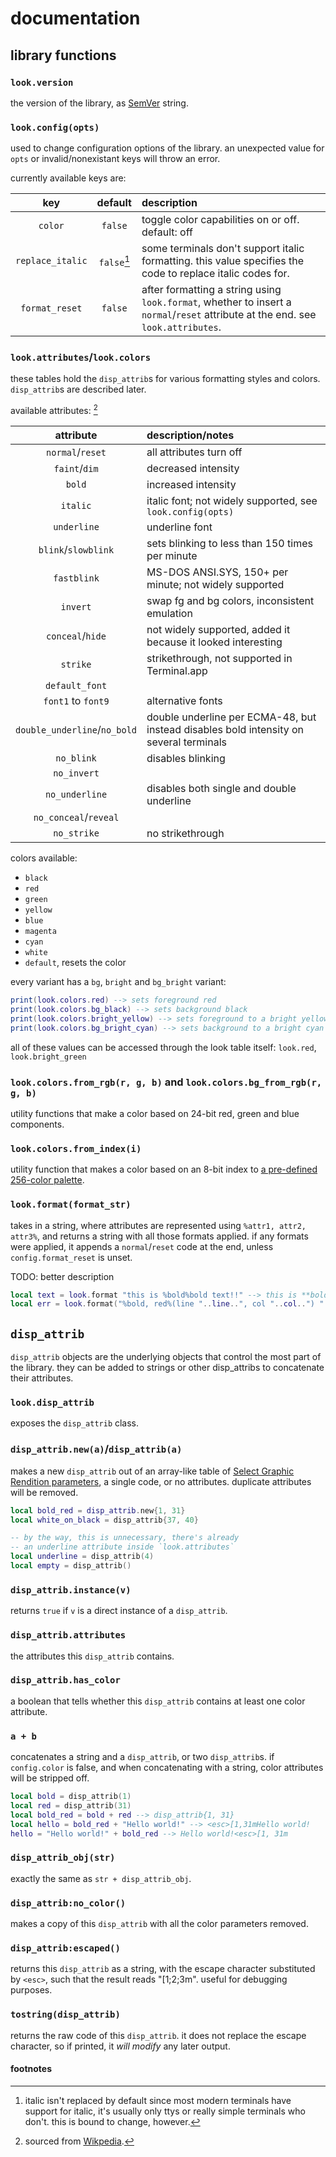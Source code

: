 # documentation

## library functions

### `look.version`

the version of the library, as [SemVer](https://semver.org/) string.

### `look.config(opts)`

used to change configuration options of the library. an unexpected value for `opts` or invalid/nonexistant keys will throw an error.

currently available keys are:

| key | default | description |
|:---:|:-------:|:------------|
|`color`| `false` | toggle color capabilities on or off. default: off |
| `replace_italic` | `false`[^italic] | some terminals don't support italic formatting. this value specifies the code to replace italic codes for. |
| `format_reset` | `false` | after formatting a string using `look.format`, whether to insert a `normal`/`reset` attribute at the end. see `look.attributes`. |

### `look.attributes`/`look.colors`

these tables hold the `disp_attrib`s for various formatting styles and colors. `disp_attrib`s are described later.

available attributes: [^attribs]

| attribute | description/notes |
|:---------:|:------------|
| `normal`/`reset` | all attributes turn off |
| `faint`/`dim` | decreased intensity |
| `bold` | increased intensity |
| `italic` | italic font; not widely supported, see `look.config(opts)` |
| `underline` | underline font |
| `blink`/`slowblink` | sets blinking to less than 150 times per minute |
| `fastblink` | MS-DOS ANSI.SYS, 150+ per minute; not widely supported |
| `invert` | swap fg and bg colors, inconsistent emulation |
| `conceal`/`hide` | not widely supported, added it because it looked interesting |
| `strike` | strikethrough, not supported in Terminal.app |
| `default_font` | |
| `font1` to `font9` | alternative fonts |
| `double_underline`/`no_bold` | double underline per ECMA-48, but instead disables bold intensity on several terminals |
| `no_blink` | disables blinking |
| `no_invert` | |
| `no_underline` | disables both single and double underline |
| `no_conceal`/`reveal` | |
| `no_strike` | no strikethrough |

colors available:

- `black`
- `red`
- `green`
- `yellow`
- `blue`
- `magenta`
- `cyan`
- `white`
- `default`, resets the color

every variant has a `bg`, `bright` and `bg_bright` variant:
```lua
print(look.colors.red) --> sets foreground red
print(look.colors.bg_black) --> sets background black
print(look.colors.bright_yellow) --> sets foreground to a bright yellow
print(look.colors.bg_bright_cyan) --> sets background to a bright cyan
```

all of these values can be accessed through the look table itself: `look.red`, `look.bright_green`

### `look.colors.from_rgb(r, g, b)` and `look.colors.bg_from_rgb(r, g, b)`

utility functions that make a color based on 24-bit red, green and blue components.

### `look.colors.from_index(i)`

utility function that makes a color based on an 8-bit index to [a pre-defined 256-color palette](https://en.wikipedia.org/wiki/ANSI_escape_code#8-bit).

### `look.format(format_str)`

takes in a string, where attributes are represented using `%attr1, attr2, attr3%`, and returns a string with all those formats applied. if any formats were applied, it appends a `normal`/`reset` code at the end, unless `config.format_reset` is unset.

TODO: better description

```lua
local text = look.format "this is %bold%bold text!!" --> this is **bold text!!**
local err = look.format("%bold, red%(line "..line..", col "..col..") "..message.."\n") --> "(line <line>, col <col>) <message>\n", in bold and red
```

## `disp_attrib`

`disp_attrib` objects are the underlying objects that control the most part of the library. they can be added to strings or other disp_attribs to concatenate their attributes.

### `look.disp_attrib`

exposes the `disp_attrib` class.

### `disp_attrib.new(a)`/`disp_attrib(a)`

makes a new `disp_attrib` out of an array-like table of [Select Graphic Rendition parameters](https://en.wikipedia.org/wiki/ANSI_escape_code#SGR_(Select_Graphic_Rendition)_parameters), a single code, or no attributes. duplicate attributes will be removed.

```lua
local bold_red = disp_attrib.new{1, 31}
local white_on_black = disp_attrib{37, 40}

-- by the way, this is unnecessary, there's already
-- an underline attribute inside `look.attributes`
local underline = disp_attrib(4)
local empty = disp_attrib()
```

### `disp_attrib.instance(v)`

returns `true` if `v` is a direct instance of a `disp_attrib`.

### `disp_attrib.attributes`

the attributes this `disp_attrib` contains.

### `disp_attrib.has_color`

a boolean that tells whether this `disp_attrib` contains at least one color attribute.

### `a + b`

concatenates a string and a `disp_attrib`, or two `disp_attrib`s. if `config.color` is false, and when concatenating with a string, color attributes will be stripped off.

```lua
local bold = disp_attrib(1)
local red = disp_attrib(31)
local bold_red = bold + red --> disp_attrib{1, 31}
local hello = bold_red + "Hello world!" --> <esc>[1,31mHello world!
hello = "Hello world!" + bold_red --> Hello world!<esc>[1, 31m
```

### `disp_attrib_obj(str)`

exactly the same as `str + disp_attrib_obj`.

### `disp_attrib:no_color()`

makes a copy of this `disp_attrib` with all the color parameters removed.

### `disp_attrib:escaped()`

returns this `disp_attrib` as a string, with the escape character substituted by `<esc>`,
such that the result reads "<esc>[1;2;3m". useful for debugging purposes.

### `tostring(disp_attrib)`

returns the raw code of this `disp_attrib`. it does not replace the escape character,
so if printed, it *will modify* any later output.

#### footnotes

[^italic]: italic isn't replaced by default since most modern terminals have support for italic, it's usually only ttys or really simple terminals who don't. this is bound to change, however.
[^attribs]: sourced from [Wikpedia](https://en.wikipedia.org/wiki/ANSI_escape_code#SGR_(Select_Graphic_Rendition)_parameters).
